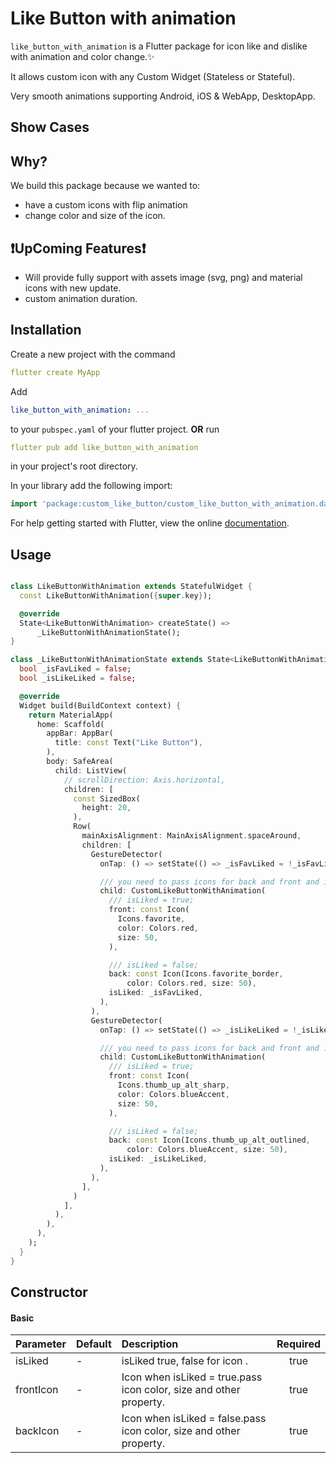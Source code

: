 # Like Button with animation

```like_button_with_animation```  is a Flutter package for icon like and dislike with animation and color change.✨

It allows custom icon with any Custom Widget (Stateless or Stateful).

Very smooth animations supporting Android, iOS & WebApp, DesktopApp.

## Show Cases

[//]: # (<div style="display:flex">)

[//]: # (<img width="355" alt="alert2" src="https://github.com/hello-addweb/-TikTok-Flutter/assets/133627084/21647e09-5711-4704-80f8-4e8e84e781c7" width="200">)

[//]: # (<img width="355" alt="alert2" src="https://github.com/hello-addweb/-TikTok-Flutter/assets/133627084/3ad5edf5-b81e-4b1f-8cfe-f4189268cbb7" width="200">)

[//]: # (<div/>)


## Why?

We build this package because we wanted to:

- have a custom icons with flip animation
- change color and size of the icon.


## ❗UpComing Features❗
- Will provide fully support with assets image (svg, png) and material icons with new update.
- custom animation duration.


## Installation

Create a new project with the command

```yaml
flutter create MyApp
```

Add

```yaml
like_button_with_animation: ...
```

to your `pubspec.yaml` of your flutter project.
**OR**
run

```yaml
flutter pub add like_button_with_animation
```

in your project's root directory.

In your library add the following import:

```dart
import 'package:custom_like_button/custom_like_button_with_animation.dart';
```

For help getting started with Flutter, view the online [documentation](https://flutter.io/).

## Usage

```dart

class LikeButtonWithAnimation extends StatefulWidget {
  const LikeButtonWithAnimation({super.key});

  @override
  State<LikeButtonWithAnimation> createState() =>
      _LikeButtonWithAnimationState();
}

class _LikeButtonWithAnimationState extends State<LikeButtonWithAnimation> {
  bool _isFavLiked = false;
  bool _isLikeLiked = false;

  @override
  Widget build(BuildContext context) {
    return MaterialApp(
      home: Scaffold(
        appBar: AppBar(
          title: const Text("Like Button"),
        ),
        body: SafeArea(
          child: ListView(
            // scrollDirection: Axis.horizontal,
            children: [
              const SizedBox(
                height: 20,
              ),
              Row(
                mainAxisAlignment: MainAxisAlignment.spaceAround,
                children: [
                  GestureDetector(
                    onTap: () => setState(() => _isFavLiked = !_isFavLiked),

                    /// you need to pass icons for back and front and isLiked true or false for animation
                    child: CustomLikeButtonWithAnimation(
                      /// isLiked = true;
                      front: const Icon(
                        Icons.favorite,
                        color: Colors.red,
                        size: 50,
                      ),

                      /// isLiked = false;
                      back: const Icon(Icons.favorite_border,
                          color: Colors.red, size: 50),
                      isLiked: _isFavLiked,
                    ),
                  ),
                  GestureDetector(
                    onTap: () => setState(() => _isLikeLiked = !_isLikeLiked),

                    /// you need to pass icons for back and front and isLiked true or false for animation
                    child: CustomLikeButtonWithAnimation(
                      /// isLiked = true;
                      front: const Icon(
                        Icons.thumb_up_alt_sharp,
                        color: Colors.blueAccent,
                        size: 50,
                      ),

                      /// isLiked = false;
                      back: const Icon(Icons.thumb_up_alt_outlined,
                          color: Colors.blueAccent, size: 50),
                      isLiked: _isLikeLiked,
                    ),
                  ),
                ],
              )
            ],
          ),
        ),
      ),
    );
  }
}

```         

## Constructor

#### Basic

| Parameter | Default                                                     | Description                                                         | Required |
|-----------|:------------------------------------------------------------|:--------------------------------------------------------------------|:--------:|
| isLiked   | -                                                           | isLiked true, false for icon .                                      |   true   |
| frontIcon | -                                                           | Icon when isLiked = true.pass icon color, size and other property.  |   true   |
| backIcon  | -                                                           | Icon when isLiked = false.pass icon color, size and other property. |   true   |


